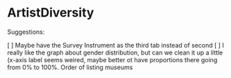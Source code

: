 # ArtistDiversity

Suggestions:

[ ] Maybe have the Survey Instrument as the third tab instead of second
[ ] I really like the graph about gender distribution, but can we clean it up a little (x-axis label seems weired, maybe better ot have proportions there going from 0% to 100%. Order of listing museums
